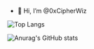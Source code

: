 - 👋 Hi, I’m @0xCipherWiz


![Top Langs](https://github-readme-stats.vercel.app/api/top-langs/?username=0xCipherWiz&layout=compact)

![Anurag's GitHub stats](https://github-readme-stats.vercel.app/api?username=0xCipherWiz&show_icons=true&theme=radical)
<!---
0xCipherWiz/0xCipherWiz is a ✨ special ✨ repository because its `README.md` (this file) appears on your GitHub profile.
You can click the Preview link to take a look at your changes.
--->
